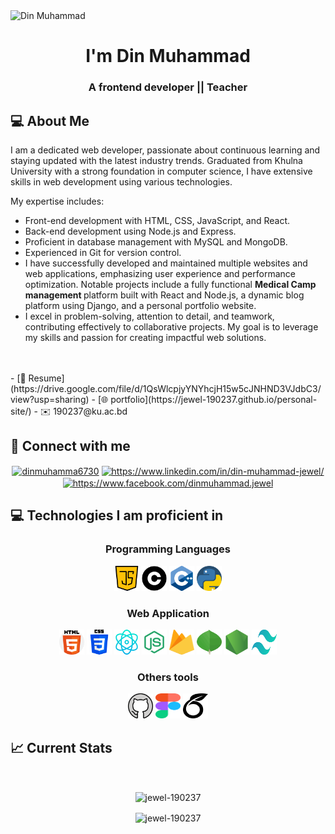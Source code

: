 <img src="https://i.postimg.cc/25BYsNKH/fd.png" alt="Din Muhammad">
<h1 align="center">I'm Din Muhammad</h1>
<h3 align="center">A frontend developer || Teacher</h3>

## :computer: About Me

<p> I am a dedicated web developer, passionate about continuous learning and staying updated with the latest industry trends. Graduated from Khulna University with a strong foundation in computer science, I have extensive skills in web development using various technologies.

My expertise includes:
- Front-end development with HTML, CSS, JavaScript, and React. <br>
- Back-end development using Node.js and Express. <br>
- Proficient in database management with MySQL and MongoDB. <br>
- Experienced in Git for version control. <br>
- I have successfully developed and maintained multiple websites and web applications, emphasizing user experience and performance optimization. Notable projects include a fully functional <b> Medical Camp management </b> platform built with React and Node.js, a dynamic blog platform using Django, and a personal portfolio website.
- I excel in problem-solving, attention to detail, and teamwork, contributing effectively to collaborative projects. My goal is to leverage my skills and passion for creating impactful web solutions. </p>
<br>
<br>
- [📄 Resume](https://drive.google.com/file/d/1QsWlcpjyYNYhcjH15w5cJNHND3VJdbC3/view?usp=sharing)
- [🌐 portfolio](https://jewel-190237.github.io/personal-site/)
- ✉️ 190237@ku.ac.bd

</p>

## :speech_balloon: Connect with me
<p align="center">
<a padding="10px" href="https://twitter.com/dinmuhamma6730" target="blank"><img padding="10px" align="center" src="https://raw.githubusercontent.com/rahuldkjain/github-profile-readme-generator/master/src/images/icons/Social/twitter.svg" alt="dinmuhamma6730" height="30" width="40" /></a>
<a href="https://linkedin.com/in/https://www.linkedin.com/in/din-muhammad-jewel/" target="blank"><img padding="10px" align="center" src="https://raw.githubusercontent.com/rahuldkjain/github-profile-readme-generator/master/src/images/icons/Social/linked-in-alt.svg" alt="https://www.linkedin.com/in/din-muhammad-jewel/" height="30" width="40" /></a>
<a padding="10px" href="https://fb.com/https://www.facebook.com/dinmuhammad.jewel" target="blank"><img padding="10px" align="center" src="https://raw.githubusercontent.com/rahuldkjain/github-profile-readme-generator/master/src/images/icons/Social/facebook.svg" alt="https://www.facebook.com/dinmuhammad.jewel" height="30" width="40" /></a>
</p>

## :computer: Technologies I am proficient in

<h3 align="center">Programming Languages</h3>
<p align="center">
  <img src="images/java-script.png" height="40" width="40" alt="JavaScript"/>
  <img src="images/letter-c.png" height="40" width="40" alt="C"/>
  <img src="images/c-.png" height="40" width="40" alt="C++"/>
  <img src="images/python.png" height="40" width="40" alt="Python"/>
</p>

<h3 align="center" >Web Application</h3>
<p align="center">
  <img src="images/html-5.png" height="40" width="40" alt="HTML"/>
  <img src="images/css-3.png" height="40" width="40" alt="CSS"/>
  <img src="images/physics.png" height="40" width="40" alt="React"/>
  <img src="images/node-js-.png" height="40" width="40" alt="Node js"/>
  <img src="images/firebase.png" height="40" width="40" alt="firebase"/>
  <img src="images/mongodb.png" height="40" width="40" alt="mongoDB"/>
  <img src="images/node-js.png" height="40" width="40" alt="express"/>
  <img src="images/tailwindCSS.png" height="40" width="40" alt="tailwind"/>
</p>
<h3 align="center" >Others tools</h3>
<p align="center">
  <img src="images/github.png" height="40" width="40" alt="git"/>
  <img src="images/figma.png" height="40" width="40" alt="figma"/>
  <img src="images/overleaf.png" height="40" width="40" alt="overleaf"/>
</p>

## :chart_with_upwards_trend: Current Stats

<br />
<p align="center">
  <img width="80%" align="center" src="https://github-readme-streak-stats.herokuapp.com/?user=jewel-190237&theme=react&hide_border=true&background=0D1117&stroke=0D1117&fire=FF1CF7&sideLabels=00F0FF&currStreakNum=FF1CF7&ring=FF1CF7&currStreakLabel=FF1CF7&sideNums=00F0FF" alt="jewel-190237" />
</p>

<p align="center">
  <img width="80%"  align="center" src="https://github-readme-stats.vercel.app/api/top-langs?username=jewel-190237&show_icons=true&locale=en&layout=compact&theme=react&hide_border=true&background=0D1117" alt="jewel-190237" />
</p>




